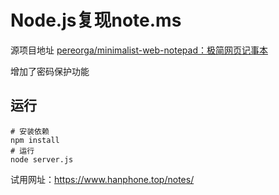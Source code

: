 # Node.js复现note.ms

源项目地址 [pereorga/minimalist-web-notepad：极简网页记事本](https://github.com/pereorga/minimalist-web-notepad)

增加了密码保护功能

## 运行
```shell
# 安装依赖
npm install
# 运行
node server.js
```
试用网址：https://www.hanphone.top/notes/
